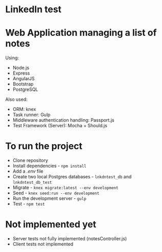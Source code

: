 # LinkedIn test

# Web Application managing a list of notes

Using:
 - Node.js
 - Express
 - AngularJS
 - Bootstrap
 - PostgreSQL

Also used:
 - ORM: knex
 - Task runner: Gulp
 - Middleware authentication handling: Passport.js
 - Test Framework (Server): Mocha + Should.js


# To run the project

 - Clone repository
 - Install dependencies - `npm install`
 - Add a *.env* file
 - Create two local Postgres databases - `lnkdntest_db` and `lnkdntest_db_test`
 - Migrate - `knex migrate:latest --env development`
 - Seed - `knex seed:run --env development`
 - Run the development server - `gulp`
 - Test - `npm test`


# Not implemented yet

 - Server tests not fully implemented (notesController.js)
 - Client tests not implemented
